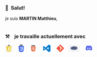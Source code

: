 
### 👋&nbsp;&nbsp;Salut!

je suis **MARTIN Matthieu**, 
<br><br>

### ⚒&nbsp;&nbsp;&nbsp; je travaille actuellement avec


<img alt="JavaScript" title="JavaScript" src="icon/js_logo.png" height="24"> &nbsp;&nbsp;&nbsp;&nbsp;<img alt="CSS" title="CSS" src="icon/css_logo.png" height="24"> &nbsp;&nbsp;&nbsp;&nbsp;<img alt="HTML" title="HTML" src="icon/html_logo.png" height="24"> &nbsp;&nbsp;&nbsp;&nbsp;<img alt="VS Code" title="VS Code" src="icon/vsc_logo.png" height="24"> &nbsp;&nbsp;&nbsp;&nbsp;<img alt="Git" title="Git" src="icon/git_logo.png" height="24">&nbsp;&nbsp;&nbsp;&nbsp;<img alt="PHP" title="php" src="icon/php_logo.png" height="24"> &nbsp;&nbsp;&nbsp;&nbsp;<img alt="discord" title="discord" src="icon/discord_logo.png" height="24">

<br><br>
